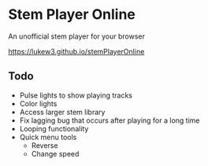 # Stem Player Online
An unofficial stem player for your browser 

https://lukew3.github.io/stemPlayerOnline

## Todo
* Pulse lights to show playing tracks
* Color lights
* Access larger stem library
* Fix lagging bug that occurs after playing for a long time
* Looping functionality
* Quick menu tools
  * Reverse
  * Change speed
